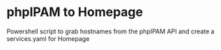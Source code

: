 # phpIPAM to Homepage
Powershell script to grab hostnames from the phpIPAM API and create a services.yaml for Homepage
